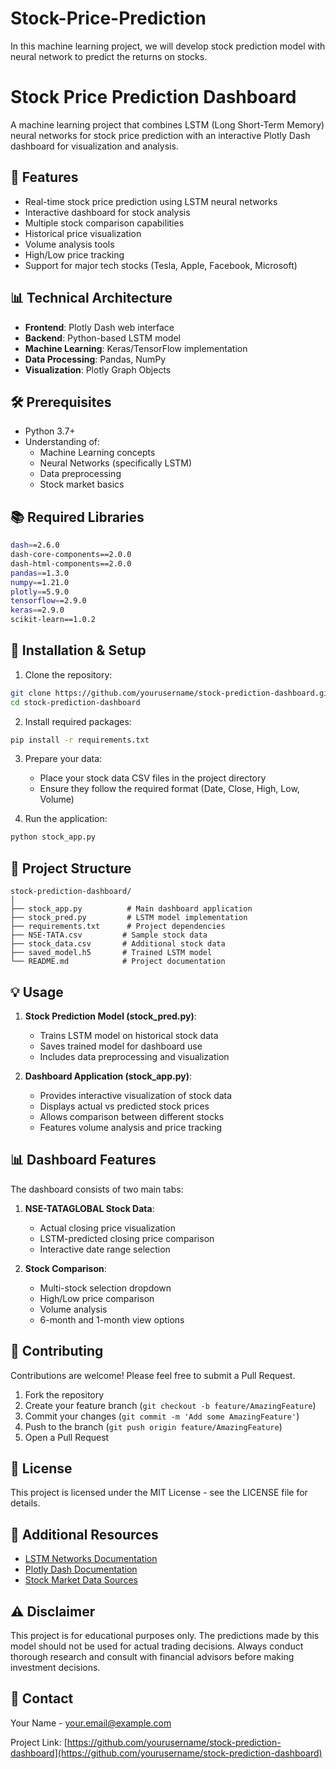 # Stock-Price-Prediction
In this machine learning project, we will develop stock prediction model with neural network to predict the returns on stocks.
# Stock Price Prediction Dashboard

A machine learning project that combines LSTM (Long Short-Term Memory) neural networks for stock price prediction with an interactive Plotly Dash dashboard for visualization and analysis.

## 🚀 Features

- Real-time stock price prediction using LSTM neural networks
- Interactive dashboard for stock analysis
- Multiple stock comparison capabilities
- Historical price visualization
- Volume analysis tools
- High/Low price tracking
- Support for major tech stocks (Tesla, Apple, Facebook, Microsoft)

## 📊 Technical Architecture

- **Frontend**: Plotly Dash web interface
- **Backend**: Python-based LSTM model
- **Machine Learning**: Keras/TensorFlow implementation
- **Data Processing**: Pandas, NumPy
- **Visualization**: Plotly Graph Objects

## 🛠️ Prerequisites

- Python 3.7+
- Understanding of:
  - Machine Learning concepts
  - Neural Networks (specifically LSTM)
  - Data preprocessing
  - Stock market basics

## 📚 Required Libraries

```bash
dash==2.6.0
dash-core-components==2.0.0
dash-html-components==2.0.0
pandas==1.3.0
numpy==1.21.0
plotly==5.9.0
tensorflow==2.9.0
keras==2.9.0
scikit-learn==1.0.2
```

## 🚀 Installation & Setup

1. Clone the repository:
```bash
git clone https://github.com/yourusername/stock-prediction-dashboard.git
cd stock-prediction-dashboard
```

2. Install required packages:
```bash
pip install -r requirements.txt
```

3. Prepare your data:
   - Place your stock data CSV files in the project directory
   - Ensure they follow the required format (Date, Close, High, Low, Volume)

4. Run the application:
```bash
python stock_app.py
```

## 📂 Project Structure

```
stock-prediction-dashboard/
│
├── stock_app.py          # Main dashboard application
├── stock_pred.py         # LSTM model implementation
├── requirements.txt      # Project dependencies
├── NSE-TATA.csv         # Sample stock data
├── stock_data.csv       # Additional stock data
├── saved_model.h5       # Trained LSTM model
└── README.md            # Project documentation
```

## 💡 Usage

1. **Stock Prediction Model (stock_pred.py)**:
   - Trains LSTM model on historical stock data
   - Saves trained model for dashboard use
   - Includes data preprocessing and visualization

2. **Dashboard Application (stock_app.py)**:
   - Provides interactive visualization of stock data
   - Displays actual vs predicted stock prices
   - Allows comparison between different stocks
   - Features volume analysis and price tracking

## 📊 Dashboard Features

The dashboard consists of two main tabs:

1. **NSE-TATAGLOBAL Stock Data**:
   - Actual closing price visualization
   - LSTM-predicted closing price comparison
   - Interactive date range selection

2. **Stock Comparison**:
   - Multi-stock selection dropdown
   - High/Low price comparison
   - Volume analysis
   - 6-month and 1-month view options

## 🤝 Contributing

Contributions are welcome! Please feel free to submit a Pull Request.

1. Fork the repository
2. Create your feature branch (`git checkout -b feature/AmazingFeature`)
3. Commit your changes (`git commit -m 'Add some AmazingFeature'`)
4. Push to the branch (`git push origin feature/AmazingFeature`)
5. Open a Pull Request

## 📝 License

This project is licensed under the MIT License - see the LICENSE file for details.

## 🔗 Additional Resources

- [LSTM Networks Documentation](https://www.tensorflow.org/api_docs/python/tf/keras/layers/LSTM)
- [Plotly Dash Documentation](https://dash.plotly.com/)
- [Stock Market Data Sources](https://www.kaggle.com/datasets?tags=14219-Stock+Markets)

## ⚠️ Disclaimer

This project is for educational purposes only. The predictions made by this model should not be used for actual trading decisions. Always conduct thorough research and consult with financial advisors before making investment decisions.

## 📧 Contact

Your Name - [your.email@example.com](mailto:your.email@example.com)

Project Link: [https://github.com/yourusername/stock-prediction-dashboard](https://github.com/yourusername/stock-prediction-dashboard)
